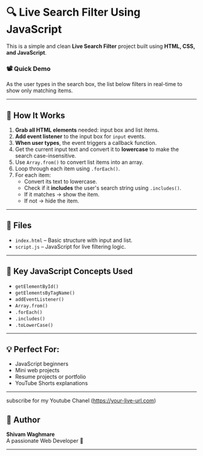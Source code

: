 # 🔍 Live Search Filter Using JavaScript

This is a simple and clean **Live Search Filter** project built using **HTML, CSS, and JavaScript**.

### 📽️ Quick Demo
As the user types in the search box, the list below filters in real-time to show only matching items.

---

## 🚀 How It Works

1. **Grab all HTML elements** needed: input box and list items.
2. **Add event listener** to the input box for `input` events.
3. **When user types**, the event triggers a callback function.
4. Get the current input text and convert it to **lowercase** to make the search case-insensitive.
5. Use `Array.from()` to convert list items into an array.
6. Loop through each item using `.forEach()`.
7. For each item:
   - Convert its text to lowercase.
   - Check if it **includes** the user's search string using `.includes()`.
   - If it matches → show the item.
   - If not → hide the item.

---

## 📁 Files

- `index.html` – Basic structure with input and list.
- `script.js` – JavaScript for live filtering logic.

---

## 🧠 Key JavaScript Concepts Used

- `getElementById()`
- `getElementsByTagName()`
- `addEventListener()`
- `Array.from()`
- `.forEach()`
- `.includes()`
- `.toLowerCase()`

---

## 💡 Perfect For:

- JavaScript beginners
- Mini web projects
- Resume projects or portfolio
- YouTube Shorts explanations

---
subscribe for my Youtube Chanel (https://your-live-url.com)


## 🙌 Author

**Shivam Waghmare**  
A passionate Web Developer 🚀


---

